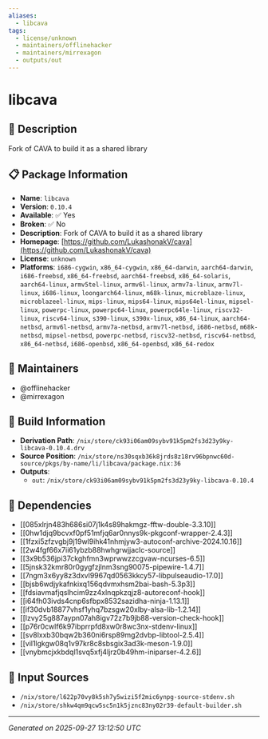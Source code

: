 ```yaml
---
aliases:
  - libcava
tags:
  - license/unknown
  - maintainers/offlinehacker
  - maintainers/mirrexagon
  - outputs/out
---
```


# libcava

## 📝 Description

Fork of CAVA to build it as a shared library

## 📋 Package Information

- **Name**: `libcava`
- **Version**: `0.10.4`
- **Available**: ✅ Yes
- **Broken**: ✅ No
- **Description**: Fork of CAVA to build it as a shared library
- **Homepage**: [https://github.com/LukashonakV/cava](https://github.com/LukashonakV/cava)
- **License**: `unknown`
- **Platforms**: `i686-cygwin`, `x86_64-cygwin`, `x86_64-darwin`, `aarch64-darwin`, `i686-freebsd`, `x86_64-freebsd`, `aarch64-freebsd`, `x86_64-solaris`, `aarch64-linux`, `armv5tel-linux`, `armv6l-linux`, `armv7a-linux`, `armv7l-linux`, `i686-linux`, `loongarch64-linux`, `m68k-linux`, `microblaze-linux`, `microblazeel-linux`, `mips-linux`, `mips64-linux`, `mips64el-linux`, `mipsel-linux`, `powerpc-linux`, `powerpc64-linux`, `powerpc64le-linux`, `riscv32-linux`, `riscv64-linux`, `s390-linux`, `s390x-linux`, `x86_64-linux`, `aarch64-netbsd`, `armv6l-netbsd`, `armv7a-netbsd`, `armv7l-netbsd`, `i686-netbsd`, `m68k-netbsd`, `mipsel-netbsd`, `powerpc-netbsd`, `riscv32-netbsd`, `riscv64-netbsd`, `x86_64-netbsd`, `i686-openbsd`, `x86_64-openbsd`, `x86_64-redox`
## 👥 Maintainers

- @offlinehacker
- @mirrexagon


## 🔧 Build Information

- **Derivation Path**: `/nix/store/ck93i06am09sybv91k5pm2fs3d23y9ky-libcava-0.10.4.drv`
- **Source Position**: `/nix/store/ns30sqxb36k8jrds8z18rv96bpnwc60d-source/pkgs/by-name/li/libcava/package.nix:36`
- **Outputs**:
  - `out`:  `/nix/store/ck93i06am09sybv91k5pm2fs3d23y9ky-libcava-0.10.4`

## 🔗 Dependencies

- [[085xlrjn483h686si07j1k4s89hakmgz-fftw-double-3.3.10]]
- [[0hw1djq9bcvxf0pf51mfjq6ar0nnys9k-pkgconf-wrapper-2.4.3]]
- [[1fzxi5zfzvgbj9j19wl9ihk41nhmjyw3-autoconf-archive-2024.10.16]]
- [[2w4fgf66x7ii61ybzb88hwhgrwjjaclc-source]]
- [[3x9b536jpi37ckghfmn3wprwwzzcgvaw-ncurses-6.5]]
- [[5jnsk32kmr80r0gygfzjlnm3sng90075-pipewire-1.4.7]]
- [[7ngm3x6yy8z3dxvl9967qd0563kkcy57-libpulseaudio-17.0]]
- [[bjsb6wdjykafnkixq156qdvmxhsm2bai-bash-5.3p3]]
- [[fdsiavmafjqslhcim9zz4xlnqpkzqjz8-autoreconf-hook]]
- [[i64fh03ivds4cnp6sfbpx8532sazidha-ninja-1.13.1]]
- [[if30dvb18877vhsf1yhq7bzsgw20xlby-alsa-lib-1.2.14]]
- [[lzvy25g887aypn07ah8igv72z7b9jb88-version-check-hook]]
- [[p76r0cwlf6k97ibprrpfd8xw0r8wc3nx-stdenv-linux]]
- [[sv8lxxb30bqw2b360ni6rsp89mg2dvbp-libtool-2.5.4]]
- [[vil1lgkgw08q1v97kr8c8sbsgix3ad3k-meson-1.9.0]]
- [[vnybmcjxkbdql1svq5xfj4ljrz0b49hm-iniparser-4.2.6]]

## 📁 Input Sources

- `/nix/store/l622p70vy8k5sh7y5wizi5f2mic6ynpg-source-stdenv.sh`
- `/nix/store/shkw4qm9qcw5sc5n1k5jznc83ny02r39-default-builder.sh`

---
*Generated on 2025-09-27 13:12:50 UTC*
